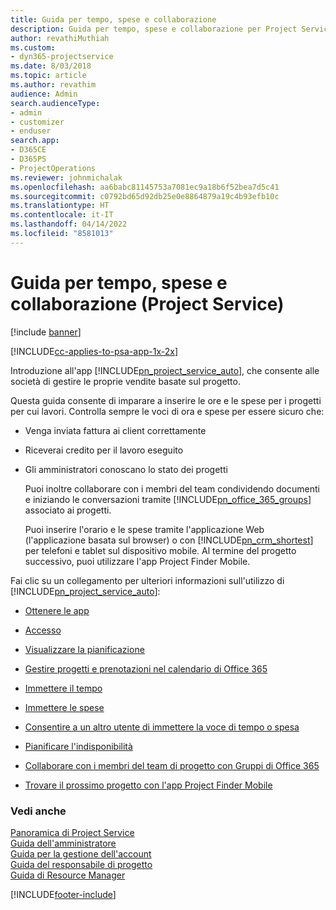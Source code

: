 ```yaml
---
title: Guida per tempo, spese e collaborazione
description: Guida per tempo, spese e collaborazione per Project Service
author: revathiMuthiah
ms.custom:
- dyn365-projectservice
ms.date: 8/03/2018
ms.topic: article
ms.author: revathim
audience: Admin
search.audienceType:
- admin
- customizer
- enduser
search.app:
- D365CE
- D365PS
- ProjectOperations
ms.reviewer: johnmichalak
ms.openlocfilehash: aa6babc81145753a7081ec9a18b6f52bea7d5c41
ms.sourcegitcommit: c0792bd65d92db25e0e8864879a19c4b93efb10c
ms.translationtype: HT
ms.contentlocale: it-IT
ms.lasthandoff: 04/14/2022
ms.locfileid: "8581013"
---
```

# <a name="time-expense-and-collaboration-guide-project-service"></a>Guida per tempo, spese e collaborazione (Project Service)

[!include [banner](../includes/psa-now-project-operations.md)]

[!INCLUDE[cc-applies-to-psa-app-1x-2x](../includes/cc-applies-to-psa-app-1x-2x.md)]

Introduzione all'app [!INCLUDE[pn_project_service_auto](../includes/pn-project-service-auto.md)], che consente alle società di gestire le proprie vendite basate sul progetto. 
  
 Questa guida consente di imparare a inserire le ore e le spese per i progetti per cui lavori. Controlla sempre le voci di ora e spese per essere sicuro che:  
  
- Venga inviata fattura ai client correttamente  
  
- Riceverai credito per il lavoro eseguito  
  
- Gli amministratori conoscano lo stato dei progetti  
  
  Puoi inoltre collaborare con i membri del team condividendo documenti e iniziando le conversazioni tramite [!INCLUDE[pn_office_365_groups](../includes/pn-office-365-groups.md)] associato ai progetti.  
  
  Puoi inserire l'orario e le spese tramite l'applicazione Web (l'applicazione basata sul browser) o con [!INCLUDE[pn_crm_shortest](../includes/pn-crm-shortest.md)] per telefoni e tablet sul dispositivo mobile. Al termine del progetto successivo, puoi utilizzare l'app Project Finder Mobile.  
  
Fai clic su un collegamento per ulteriori informazioni sull'utilizzo di [!INCLUDE[pn_project_service_auto](../includes/pn-project-service-auto.md)]:  
  
-   [Ottenere le app](../psa/get-apps.md)  
  
-   [Accesso](../psa/sign-in.md)  
  
-   [Visualizzare la pianificazione](../psa/view-schedule.md)  
  
-   [Gestire progetti e prenotazioni nel calendario di Office 365](../psa/manage-project-bookings-office-365-calendar.md)  
  
-   [Immettere il tempo](../psa/enter-time.md)  
  
-   [Immettere le spese](../psa/enter-expenses.md)  
  
-   [Consentire a un altro utente di immettere la voce di tempo o spesa](../psa/allow-someone-else-enter-time-entry-expense.md)  
  
-   [Pianificare l'indisponibilità ](../psa/schedule-time-off.md)  
  
-   [Collaborare con i membri del team di progetto con Gruppi di Office 365](../psa/collaborate-project-team-members-office-365-groups.md)  
  
-   [Trovare il prossimo progetto con l'app Project Finder Mobile](../psa/find-next-project-finder-mobile-app.md)  
  
### <a name="see-also"></a>Vedi anche  
 [Panoramica di Project Service](../psa/overview.md)   
 [Guida dell'amministratore](../psa/admin-guide.md)   
 [Guida per la gestione dell'account](../psa/account-manager-guide.md)   
 [Guida del responsabile di progetto](../psa/project-manager-guide.md)   
 [Guida di Resource Manager](../psa/resource-manager-guide.md)   


[!INCLUDE[footer-include](../includes/footer-banner.md)]

